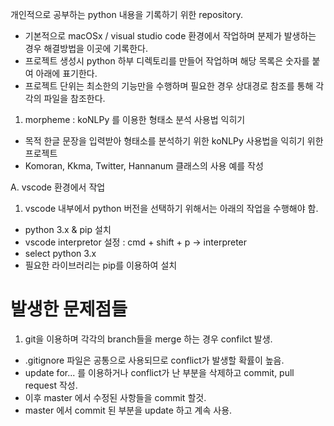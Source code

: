 개인적으로 공부하는 python 내용을 기록하기 위한 repository.

 - 기본적으로 macOSx / visual studio code 환경에서 작업하며 분제가 발생하는 경우 해결방법을 이곳에 기록한다.
 - 프로젝트 생성시 python 하부 디렉토리를 만들어 작업하며 해당 목록은 숫자를 붙여 아래에 표기한다.
 - 프로젝트 단위는 최소한의 기능만을 수행하며 필요한 경우 상대경로 참조를 통해 각각의 파일을 참조한다.


1. morpheme : koNLPy 를 이용한 형태소 분석 사용법 익히기
 - 목적 한글 문장을 입력받아 형태소를 분석하기 위한 koNLPy 사용법을 익히기 위한 프로젝트
 - Komoran, Kkma, Twitter, Hannanum 클래스의 사용 예를 작성

A. vscode 환경에서 작업
 1) vscode 내부에서 python 버전을 선택하기 위해서는 아래의 작업을 수행해야 함.
   - python 3.x & pip 설치 
   - vscode interpretor 설정 : cmd + shift + p -> interpreter
   - select python 3.x
   - 필요한 라이브러리는 pip를 이용하여 설치









# 발생한 문제점들
 1. git을 이용하며 각각의 branch들을 merge 하는 경우 confilct 발생.
  - .gitignore 파일은 공통으로 사용되므로 conflict가 발생할 확률이 높음.
  - update for... 를 이용하거나 conflict가 난 부분을 삭제하고 commit, pull request 작성.
  - 이후 master 에서 수정된 사항들을 commit 할것.
  - master 에서 commit 된 부분을 update 하고 계속 사용.